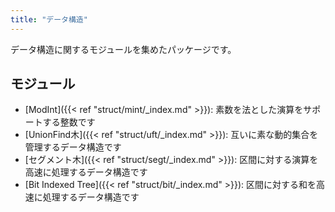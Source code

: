 ```yaml
---
title: "データ構造"
---
```


データ構造に関するモジュールを集めたパッケージです。

## モジュール
- [ModInt]({{< ref "struct/mint/_index.md" >}}): 素数を法とした演算をサポートする整数です
- [UnionFind木]({{< ref "struct/uft/_index.md" >}}): 互いに素な動的集合を管理するデータ構造です
- [セグメント木]({{< ref "struct/segt/_index.md" >}}): 区間に対する演算を高速に処理するデータ構造です
- [Bit Indexed Tree]({{< ref "struct/bit/_index.md" >}}): 区間に対する和を高速に処理するデータ構造です
